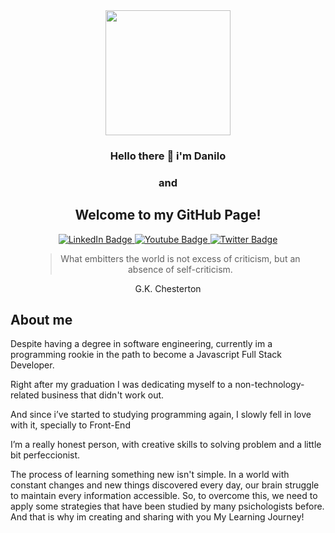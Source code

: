 <div id="header" align="center">
  <img src="https://media.giphy.com/media/7VHOHdFAYRF0qUYEht/giphy.gif" width="200"/>
  <h3 align="center">Hello there 👋 i'm Danilo </h3>
  <h3 align="center"> and </h3>
  <h2 align="center"> Welcome to my GitHub Page! </h2>
</div>
<div id="badges" align="center">
  <a href="your-linkedin-URL">
    <img src="https://img.shields.io/badge/LinkedIn-blue?style=for-the-badge&logo=linkedin&logoColor=white" alt="LinkedIn Badge"/>
  </a>
  <a href="your-youtube-URL">
    <img src="https://img.shields.io/badge/YouTube-red?style=for-the-badge&logo=youtube&logoColor=white" alt="Youtube Badge"/>
  </a>
  <a href="your-twitter-URL">
    <img src="https://img.shields.io/badge/Twitter-blue?style=for-the-badge&logo=twitter&logoColor=white" alt="Twitter Badge"/>
  </a>
  <figure>
    <blockquote>
        <p>What embitters the world is not excess of criticism, but an absence of self-criticism.</p>
    </blockquote>
    <figcaption>G.K. Chesterton </figcaption>
</figure>
</div>

<div id="about-me">
  <h2> About me </h2>

<p>Despite having a degree in software engineering, currently im a programming rookie in the path to become a Javascript Full Stack Developer.</p>

<p>Right after my graduation I was dedicating myself to a non-technology-related business that didn't work out.</p>

<p>And since i’ve started to studying programming again, I slowly fell in love with it, specially to Front-End</p>

<p>I’m a really honest person, with creative skills to solving problem and a little bit perfeccionist.</p>
</div>

<p>The process of learning something new isn't simple. In a world with constant changes and new things discovered every day, our brain struggle to maintain every information accessible. So, to overcome this, we need to apply some strategies that have been studied by many psichologists before. And that is why im creating and sharing with you My Learning Journey!</p>


  <!--
**danilopacker/danilopacker** is a ✨ _special_ ✨ repository because its `README.md` (this file) appears on your GitHub profile.

Here are some ideas to get you started:

- 🔭 I’m currently working on ...
- 🌱 I’m currently learning ...
- 👯 I’m looking to collaborate on ...
- 🤔 I’m looking for help with ...
- 💬 Ask me about ...
- 📫 How to reach me: ...
- 😄 Pronouns: ...
- ⚡ Fun fact: ...
-->

